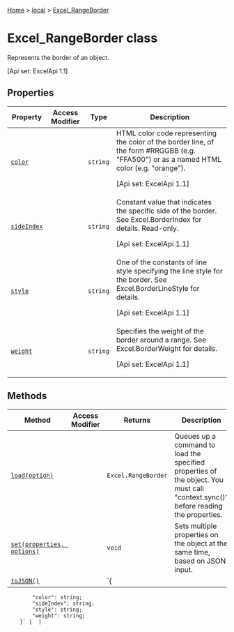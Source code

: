 [Home](./index) &gt; [local](local.md) &gt; [Excel\_RangeBorder](local.excel_rangeborder.md)

# Excel\_RangeBorder class

Represents the border of an object. 

 \[Api set: ExcelApi 1.1\]

## Properties

|  Property | Access Modifier | Type | Description |
|  --- | --- | --- | --- |
|  [`color`](local.excel_rangeborder.color.md) |  | `string` | HTML color code representing the color of the border line, of the form \#RRGGBB (e.g. "FFA500") or as a named HTML color (e.g. "orange"). <p/> \[Api set: ExcelApi 1.1\] |
|  [`sideIndex`](local.excel_rangeborder.sideindex.md) |  | `string` | Constant value that indicates the specific side of the border. See Excel.BorderIndex for details. Read-only. <p/> \[Api set: ExcelApi 1.1\] |
|  [`style`](local.excel_rangeborder.style.md) |  | `string` | One of the constants of line style specifying the line style for the border. See Excel.BorderLineStyle for details. <p/> \[Api set: ExcelApi 1.1\] |
|  [`weight`](local.excel_rangeborder.weight.md) |  | `string` | Specifies the weight of the border around a range. See Excel.BorderWeight for details. <p/> \[Api set: ExcelApi 1.1\] |

## Methods

|  Method | Access Modifier | Returns | Description |
|  --- | --- | --- | --- |
|  [`load(option)`](local.excel_rangeborder.load.md) |  | `Excel.RangeBorder` | Queues up a command to load the specified properties of the object. You must call "context.sync()" before reading the properties. |
|  [`set(properties, options)`](local.excel_rangeborder.set.md) |  | `void` | Sets multiple properties on the object at the same time, based on JSON input. |
|  [`toJSON()`](local.excel_rangeborder.tojson.md) |  | `{
            "color": string;
            "sideIndex": string;
            "style": string;
            "weight": string;
        }` |  |

